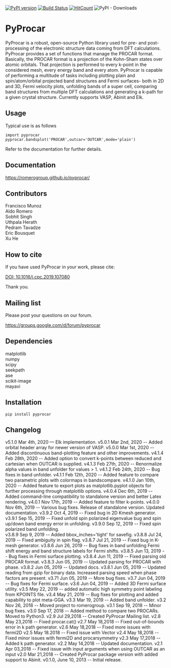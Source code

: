 [![PyPI version](https://badge.fury.io/py/pyprocar.svg)](https://badge.fury.io/py/pyprocar)
[![Build Status](https://travis-ci.org/romerogroup/pyprocar.svg?branch=master)](https://travis-ci.org/romerogroup/pyprocar)
[![HitCount](http://hits.dwyl.com/uthpalaherath/romerogroup/pyprocar.svg)](http://hits.dwyl.com/uthpalaherath/romerogroup/pyprocar)
![PyPI - Downloads](https://img.shields.io/pypi/dm/pyprocar)

PyProcar
===========

PyProcar is a robust, open-source Python library used for pre- and post-processing of the electronic structure data coming from DFT calculations. PyProcar provides a set of functions that manage the PROCAR format. Basically, the PROCAR format is a projection of the Kohn-Sham states over atomic orbitals. That projection is performed to every k-point in the considered mesh, every energy band and every atom. PyProcar is capable of performing a multitude of tasks including plotting plain and spin/atom/orbital projected band structures and Fermi surfaces- both in 2D and 3D, Fermi velocity plots, unfolding bands of a super  cell, comparing band structures from multiple DFT calculations and generating a k-path for a given crystal structure. Currently supports VASP, Abinit and Elk. 


Usage
-----
Typical use is as follows

    import pyprocar 
    pyprocar.bandsplot('PROCAR',outcar='OUTCAR',mode='plain')

Refer to the documentation for further details. 

Documentation
-------------

https://romerogroup.github.io/pyprocar/

Contributors
------------
Francisco Munoz <br />
Aldo Romero <br />
Sobhit Singh <br />
Uthpala Herath <br />
Pedram Tavadze <br />
Eric Bousquet <br />
Xu He <br />

How to cite
-----------
If you have used PyProcar in your work, please cite: 

[DOI: 10.1016/j.cpc.2019.107080](https://www.sciencedirect.com/science/article/pii/S0010465519303935)

Thank you.

Mailing list
-------------
Please post your questions on our forum.

https://groups.google.com/d/forum/pyprocar

Dependencies
------------
matplotlib <br />
numpy <br />
scipy <br />
seekpath <br />
ase <br />
scikit-image <br />
mayavi <br />

Installation
------------

	pip install pyprocar	

Changelog
--------------

v5.1.0 Mar 4th, 2020 — Elk implementation.
v5.0.1 Mar 2nd, 2020 -- Added orbital header array for newer version of VASP.
v5.0.0 Mar 1st, 2020 -- Added discontinuous band-plotting feature and other improvements. 
v4.1.4 Feb 28th, 2020 -- Added option to convert k-points between reduced and cartesian when OUTCAR is supplied. 
v4.1.3 Feb 27th, 2020 -- Renormalize alpha values in band unfolder for values > 1. 
v4.1.2 Feb 24th, 2020 -- Bug fixes in band unfolder. 
v4.1.1 Feb 12th, 2020 -- Added feature to compare two parametric plots with colormaps in bandscompare.
v4.1.0 Jan 10th, 2020 -- Added feature to export plots as matplotlib.pyplot objects for further processing through matplotlib options. 
v4.0.4 Dec 6th, 2019 -- Added command-line compatibility to standalone version and better Latex rendering.
v4.0.1 Nov 17th, 2019 -- Added feature to filter k-points. 
v4.0.0 Nov 6th, 2019 -- Various bug fixes. Release of standalone version. Updated documentation.
v3.9.2 Oct 4, 2019 -- Fixed bug in 2D Kmesh generator. 
v3.9.1 Sep 15, 2019 -- Fixed unfold spin polarized eigenvalue bug and spin up/down band energy error in unfolding.
v3.9.0 Sep 12, 2019 -- Fixed spin polarized band unfolding.  
v3.8.9 Sep 9, 2019 -- Added bbox_inches='tight' for savefig.
v3.8.8 Jul 24, 2019 -- Fixed ambiguity in spin flag. 
v3.8.7 Jul 21, 2019 -- Fixed bug in K-mesh generator. 
v3.8.6 Jun 26, 2019 -- Bug fixes in band unfolding Fermi shift energy and band structure labels for Fermi shifts. 
v3.8.5 Jun 13, 2019 -- Bug fixes in Fermi surface plotting. 
v3.8.4 Jun 11, 2019 -- Fixed parsing old PROCAR format. 
v3.8.3 Jun 05, 2019 -- Updated parsing for PROCAR with phase. 
v3.8.2 Jun 05, 2019 -- Updated docs. 
v3.8.1 Jun 05, 2019 -- Updated reading from gzip for binary data. Increased parsing speed when phase factors are present. 
v3.71 Jun 05, 2019 -- More bug fixes. 
v3.7 Jun 04, 2019 -- Bug fixes for Fermi surface.
v3.6 Jun 04, 2019 -- Added 3D Fermi surface utility.
v3.5 May 22, 2019 -- added automatic high symmetry point labeling from KPOINTS file.
v3.4 May 21, 2019 -- Bug fixes for plotting and added capability to plot meta-GGA. 
v3.3 Mar 19, 2019 -- Added band unfolder. 
v3.2 Nov 26, 2018 -- Moved project to romerogroup.
v3.1 Sep 19, 2018 -- Minor bug fixes. 
v3.0 Sep 17, 2018 -- Added method to compare two PROCARs. Moved to Python3. 
v2.9 Jul 29,2018 -- Created PyProcar Mailing list.
v2.8 May 23,2018 -- Fixed procar.cat()
v2.7 May 18,2018 -- Fixed out-of-bounds error in k path generator.
v2.6 May 18,2018 -- Fixed more issues with fermi2D
v2.5 May 18.2018 -- Fixed issue with Vector
v2.4 May 18,2018 -- Fixed minor issues with fermi2D and procarsymmetry
v2.3 May 17,2018 -- Added k path generator.
v2.2 May 14,2018 -- Updated documentation.
v2.1 Apr 03,2018 -- Fixed issue with input arguments when using OUTCAR as an input 
v2.0 Mar 21,2018 -- Created PyProcar package version with added support to Abinit. 
v0.1.0, June 10, 2013 -- Initial release.
